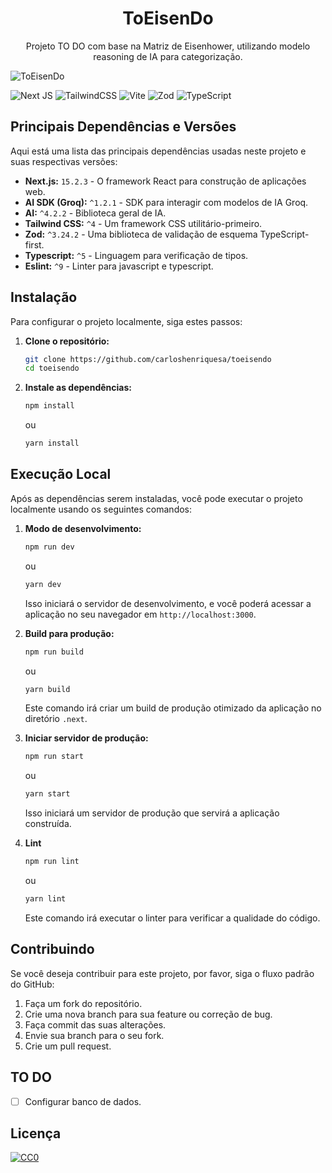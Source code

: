 <h1 align="center">ToEisenDo</h1>
<p align="center">Projeto TO DO com base na Matriz de Eisenhower, utilizando modelo reasoning de IA para categorização.</p>

![ToEisenDo](https://github.com/user-attachments/assets/71cc86bb-3644-46c0-96dc-9d5ae92ebd24)

![Next JS](https://img.shields.io/badge/Next-black?style=for-the-badge&logo=next.js&logoColor=white)
![TailwindCSS](https://img.shields.io/badge/tailwindcss-%2338B2AC.svg?style=for-the-badge&logo=tailwind-css&logoColor=white)
![Vite](https://img.shields.io/badge/vite-%23646CFF.svg?style=for-the-badge&logo=vite&logoColor=white)
![Zod](https://img.shields.io/badge/zod-%233068b7.svg?style=for-the-badge&logo=zod&logoColor=white)
![TypeScript](https://img.shields.io/badge/typescript-%23007ACC.svg?style=for-the-badge&logo=typescript&logoColor=white)

## Principais Dependências e Versões

Aqui está uma lista das principais dependências usadas neste projeto e suas respectivas versões:

*   **Next.js:** `15.2.3` - O framework React para construção de aplicações web.
*   **AI SDK (Groq):** `^1.2.1` - SDK para interagir com modelos de IA Groq.
*   **AI:** `^4.2.2` - Biblioteca geral de IA.
*   **Tailwind CSS:** `^4` - Um framework CSS utilitário-primeiro.
*   **Zod:** `^3.24.2` - Uma biblioteca de validação de esquema TypeScript-first.
*   **Typescript:** `^5` - Linguagem para verificação de tipos.
*   **Eslint:** `^9` - Linter para javascript e typescript.

## Instalação

Para configurar o projeto localmente, siga estes passos:

1.  **Clone o repositório:**

    ```bash
    git clone https://github.com/carloshenriquesa/toeisendo
    cd toeisendo
    ```

2.  **Instale as dependências:**

    ```bash
    npm install
    ```

    ou

    ```bash
    yarn install
    ```

## Execução Local

Após as dependências serem instaladas, você pode executar o projeto localmente usando os seguintes comandos:

1.  **Modo de desenvolvimento:**

    ```bash
    npm run dev
    ```

    ou

    ```bash
    yarn dev
    ```

    Isso iniciará o servidor de desenvolvimento, e você poderá acessar a aplicação no seu navegador em `http://localhost:3000`.
    
3.  **Build para produção:**

    ```bash
    npm run build
    ```

    ou

    ```bash
    yarn build
    ```

    Este comando irá criar um build de produção otimizado da aplicação no diretório `.next`.

4.  **Iniciar servidor de produção:**

    ```bash
    npm run start
    ```

    ou

    ```bash
    yarn start
    ```

    Isso iniciará um servidor de produção que servirá a aplicação construída.

5. **Lint**
    ```bash
    npm run lint
    ```
    ou
    ```bash
    yarn lint
    ```
    Este comando irá executar o linter para verificar a qualidade do código.

## Contribuindo

Se você deseja contribuir para este projeto, por favor, siga o fluxo padrão do GitHub:

1.  Faça um fork do repositório.
2.  Crie uma nova branch para sua feature ou correção de bug.
3.  Faça commit das suas alterações.
4.  Envie sua branch para o seu fork.
5.  Crie um pull request.

## TO DO

- [ ] Configurar banco de dados.

## Licença

[![CC0](https://licensebuttons.net/p/zero/1.0/88x31.png)](https://creativecommons.org/publicdomain/zero/1.0/)

